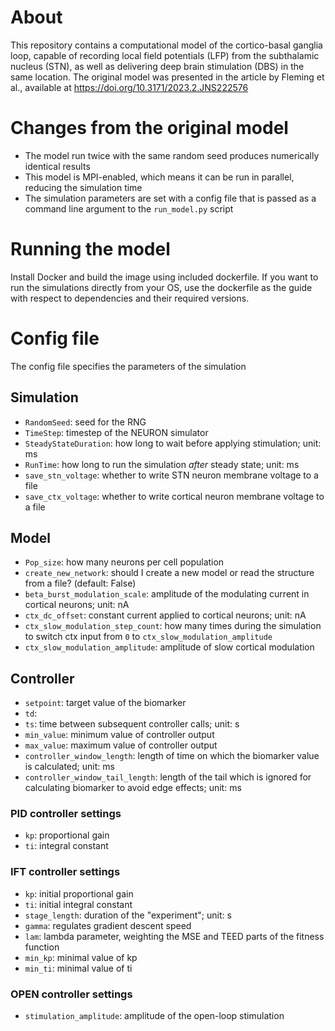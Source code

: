 # About
This repository contains a computational model of the cortico-basal ganglia loop, capable of recording local field potentials (LFP) from the subthalamic nucleus (STN), as well as delivering deep brain stimulation (DBS) in the same location.
The original model was presented in the article by Fleming et al., available at https://doi.org/10.3171/2023.2.JNS222576

# Changes from the original model
- The model run twice with the same random seed produces numerically identical results
- This model is MPI-enabled, which means it can be run in parallel, reducing the simulation time
- The simulation parameters are set with a config file that is passed as a command line argument to the `run_model.py` script

# Running the model
Install Docker and build the image using included dockerfile. If you want to run the simulations directly from your OS, use the dockerfile as the guide with respect to dependencies and their required versions.

# Config file
The config file specifies the parameters of the simulation 
## Simulation 
- `RandomSeed`: seed for the RNG
- `TimeStep`: timestep of the NEURON simulator
- `SteadyStateDuration`: how long to wait before applying stimulation; unit: ms
- `RunTime`: how long to run the simulation *after* steady state; unit: ms
- `save_stn_voltage`: whether to write STN neuron membrane voltage to a file
- `save_ctx_voltage`: whether to write cortical neuron membrane voltage to a file
## Model
- `Pop_size`: how many neurons per cell population
- `create_new_network`: should I create a new model or read the structure from a file? (default: False)
- `beta_burst_modulation_scale`: amplitude of the modulating current in cortical neurons; unit: nA
- `ctx_dc_offset`: constant current applied to cortical neurons; unit: nA
- `ctx_slow_modulation_step_count`: how many times during the simulation to switch ctx input from `0` to `ctx_slow_modulation_amplitude`
- `ctx_slow_modulation_amplitude`: amplitude of slow cortical modulation
## Controller
- `setpoint`: target value of the biomarker
- `td`:
- `ts`: time between subsequent controller calls; unit: s
- `min_value`: minimum value of controller output
- `max_value`: maximum value of controller output
- `controller_window_length`: length of time on which the biomarker value is calculated; unit: ms
- `controller_window_tail_length`: length of the tail which is ignored for calculating biomarker to avoid edge effects; unit: ms
### PID controller settings
- `kp`: proportional gain
- `ti`: integral constant

### IFT controller settings
- `kp`: initial proportional gain
- `ti`: initial integral constant
- `stage_length`: duration of the "experiment"; unit: s
- `gamma`: regulates gradient descent speed
- `lam`: lambda parameter, weighting the MSE and TEED parts of the fitness function
- `min_kp`: minimal value of kp
- `min_ti`: minimal value of ti 

### OPEN controller settings
- `stimulation_amplitude`: amplitude of the open-loop stimulation
